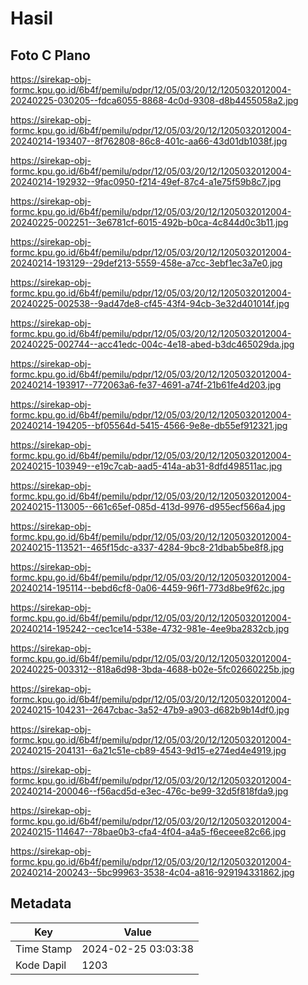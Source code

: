 # Hasil

## Foto C Plano

https://sirekap-obj-formc.kpu.go.id/6b4f/pemilu/pdpr/12/05/03/20/12/1205032012004-20240225-030205--fdca6055-8868-4c0d-9308-d8b4455058a2.jpg

https://sirekap-obj-formc.kpu.go.id/6b4f/pemilu/pdpr/12/05/03/20/12/1205032012004-20240214-193407--8f762808-86c8-401c-aa66-43d01db1038f.jpg

https://sirekap-obj-formc.kpu.go.id/6b4f/pemilu/pdpr/12/05/03/20/12/1205032012004-20240214-192932--9fac0950-f214-49ef-87c4-a1e75f59b8c7.jpg

https://sirekap-obj-formc.kpu.go.id/6b4f/pemilu/pdpr/12/05/03/20/12/1205032012004-20240225-002251--3e6781cf-6015-492b-b0ca-4c844d0c3b11.jpg

https://sirekap-obj-formc.kpu.go.id/6b4f/pemilu/pdpr/12/05/03/20/12/1205032012004-20240214-193129--29def213-5559-458e-a7cc-3ebf1ec3a7e0.jpg

https://sirekap-obj-formc.kpu.go.id/6b4f/pemilu/pdpr/12/05/03/20/12/1205032012004-20240225-002538--9ad47de8-cf45-43f4-94cb-3e32d401014f.jpg

https://sirekap-obj-formc.kpu.go.id/6b4f/pemilu/pdpr/12/05/03/20/12/1205032012004-20240225-002744--acc41edc-004c-4e18-abed-b3dc465029da.jpg

https://sirekap-obj-formc.kpu.go.id/6b4f/pemilu/pdpr/12/05/03/20/12/1205032012004-20240214-193917--772063a6-fe37-4691-a74f-21b61fe4d203.jpg

https://sirekap-obj-formc.kpu.go.id/6b4f/pemilu/pdpr/12/05/03/20/12/1205032012004-20240214-194205--bf05564d-5415-4566-9e8e-db55ef912321.jpg

https://sirekap-obj-formc.kpu.go.id/6b4f/pemilu/pdpr/12/05/03/20/12/1205032012004-20240215-103949--e19c7cab-aad5-414a-ab31-8dfd498511ac.jpg

https://sirekap-obj-formc.kpu.go.id/6b4f/pemilu/pdpr/12/05/03/20/12/1205032012004-20240215-113005--661c65ef-085d-413d-9976-d955ecf566a4.jpg

https://sirekap-obj-formc.kpu.go.id/6b4f/pemilu/pdpr/12/05/03/20/12/1205032012004-20240215-113521--465f15dc-a337-4284-9bc8-21dbab5be8f8.jpg

https://sirekap-obj-formc.kpu.go.id/6b4f/pemilu/pdpr/12/05/03/20/12/1205032012004-20240214-195114--bebd6cf8-0a06-4459-96f1-773d8be9f62c.jpg

https://sirekap-obj-formc.kpu.go.id/6b4f/pemilu/pdpr/12/05/03/20/12/1205032012004-20240214-195242--cec1ce14-538e-4732-981e-4ee9ba2832cb.jpg

https://sirekap-obj-formc.kpu.go.id/6b4f/pemilu/pdpr/12/05/03/20/12/1205032012004-20240225-003312--818a6d98-3bda-4688-b02e-5fc02660225b.jpg

https://sirekap-obj-formc.kpu.go.id/6b4f/pemilu/pdpr/12/05/03/20/12/1205032012004-20240215-104231--2647cbac-3a52-47b9-a903-d682b9b14df0.jpg

https://sirekap-obj-formc.kpu.go.id/6b4f/pemilu/pdpr/12/05/03/20/12/1205032012004-20240215-204131--6a21c51e-cb89-4543-9d15-e274ed4e4919.jpg

https://sirekap-obj-formc.kpu.go.id/6b4f/pemilu/pdpr/12/05/03/20/12/1205032012004-20240214-200046--f56acd5d-e3ec-476c-be99-32d5f818fda9.jpg

https://sirekap-obj-formc.kpu.go.id/6b4f/pemilu/pdpr/12/05/03/20/12/1205032012004-20240215-114647--78bae0b3-cfa4-4f04-a4a5-f6eceee82c66.jpg

https://sirekap-obj-formc.kpu.go.id/6b4f/pemilu/pdpr/12/05/03/20/12/1205032012004-20240214-200243--5bc99963-3538-4c04-a816-929194331862.jpg


## Metadata

| Key        | Value               |
| ---------- | ------------------- |
| Time Stamp | 2024-02-25 03:03:38 |
| Kode Dapil | 1203                |



